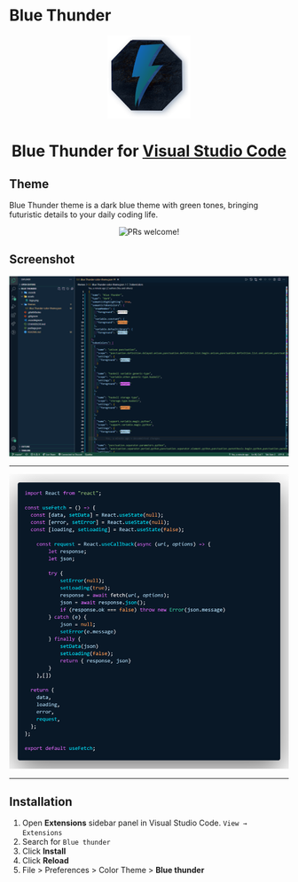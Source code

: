 # Blue Thunder

<div align="center">
  <img src="assets/logo.png" alt="Blue Thunder Logo" width="150px" height="150px">
  <h1> Blue Thunder for <a href="https://marketplace.visualstudio.com/items?itemName=CharlesAssuncao.blue-thunder">Visual Studio Code</a></h1>
</div>

## Theme

<p>
Blue Thunder theme is a dark blue theme with green tones, bringing futuristic details to your daily coding life.
</p>

<p align="center">
  <img src="https://img.shields.io/badge/PRs-welcome-%235FCC6F.svg" alt="PRs welcome!" />
</p>

## Screenshot

<img src="assets/theme.png" alt="Theme colors" />

<hr>

<img src="./assets/theme-code-example.png" alt="Theme code example" />

<hr>

## Installation

1. Open **Extensions** sidebar panel in Visual Studio Code. `View → Extensions`
1. Search for `Blue thunder`
1. Click **Install**
1. Click **Reload**
1. File > Preferences > Color Theme > **Blue thunder**

